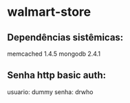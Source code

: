 walmart-store
=============
## Dependências sistêmicas:
memcached 1.4.5
mongodb 2.4.1
## Senha http basic auth:
usuario: dummy
senha: drwho


